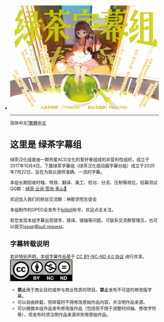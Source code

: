 - <img src=".\ad_horizontal.png" style="zoom:50%;" />

  ------

  简体中文|[繁體中文](./README_CHT.md)

  # 这里是 **绿茶字幕组**

  绿茶汉化组是由一群热爱ACG文化的爱好者组成的非营利性组织，成立于2017年10月4日。下属绿茶字幕组（绿茶汉化组动画字幕分组）成立于2025年7月22日，旨在为观众提供准确、一流的字幕。

  本组长期招收时轴、特效、翻译、美工、校对、分流、压制等岗位，招募测试QQ群：[绿茶·云涧·雪岚·青山🍵](https://qm.qq.com/q/cRSmEuOi4g)

  欢迎加入我们的粉丝交流群：神那学院生徒会

  本组制作的OPED会发布于[bilibili](https://space.bilibili.com/5774653)账号，欢迎点击关注。

  若您发现本组字幕出现错字、错译、错轴等问题，可联系交流群管理员，也可以提交[issue]()或[pull request]()。

  ## 字幕转载说明

  若非特别声明，本组字幕作品基于 [CC BY-NC-ND 4.0 协议](https://creativecommons.org/licenses/by-nc-nd/4.0/) 进行共享。<img src=".\by-nc-nd.png" style="zoom:50%;" />

  - **禁止**用于商业目的或参与商业性质的项目。**禁止**发布不可逆的修改版字幕。
  - 可以自由转载，但转载时不得修改原始作品内容，并注明作品来源。
  - 可以根据本组作品发布修改版作品（包括但不限于调整时间轴、修改字符等），但发布时须注明作品来源并附带原始作品。
